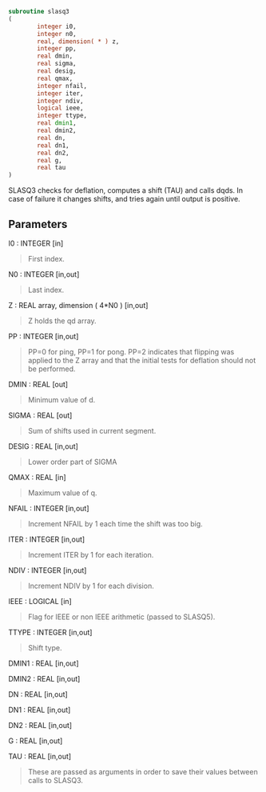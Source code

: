 ```fortran
subroutine slasq3
(
        integer i0,
        integer n0,
        real, dimension( * ) z,
        integer pp,
        real dmin,
        real sigma,
        real desig,
        real qmax,
        integer nfail,
        integer iter,
        integer ndiv,
        logical ieee,
        integer ttype,
        real dmin1,
        real dmin2,
        real dn,
        real dn1,
        real dn2,
        real g,
        real tau
)
```

SLASQ3 checks for deflation, computes a shift (TAU) and calls dqds.
In case of failure it changes shifts, and tries again until output
is positive.

## Parameters
I0 : INTEGER [in]
> First index.

N0 : INTEGER [in,out]
> Last index.

Z : REAL array, dimension ( 4*N0 ) [in,out]
> Z holds the qd array.

PP : INTEGER [in,out]
> PP=0 for ping, PP=1 for pong.
> PP=2 indicates that flipping was applied to the Z array
> and that the initial tests for deflation should not be
> performed.

DMIN : REAL [out]
> Minimum value of d.

SIGMA : REAL [out]
> Sum of shifts used in current segment.

DESIG : REAL [in,out]
> Lower order part of SIGMA

QMAX : REAL [in]
> Maximum value of q.

NFAIL : INTEGER [in,out]
> Increment NFAIL by 1 each time the shift was too big.

ITER : INTEGER [in,out]
> Increment ITER by 1 for each iteration.

NDIV : INTEGER [in,out]
> Increment NDIV by 1 for each division.

IEEE : LOGICAL [in]
> Flag for IEEE or non IEEE arithmetic (passed to SLASQ5).

TTYPE : INTEGER [in,out]
> Shift type.

DMIN1 : REAL [in,out]

DMIN2 : REAL [in,out]

DN : REAL [in,out]

DN1 : REAL [in,out]

DN2 : REAL [in,out]

G : REAL [in,out]

TAU : REAL [in,out]
> 
> These are passed as arguments in order to save their values
> between calls to SLASQ3.
